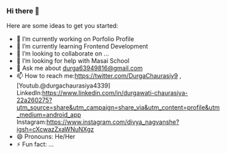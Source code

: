 ### Hi there 👋

Here are some ideas to get you started:

- 🔭 I’m currently working on  Porfolio Profile
- 🌱 I’m currently learning Frontend Development
- 👯 I’m looking to collaborate on ...
- 🤔 I’m looking for help with Masai School
- 💬 Ask me about durga63949816@gmail.com
- 📫 How to reach me:https://twitter.com/DurgaChaurasiy9 , [Youtub.@durgachaurasiya4339]
     LinkedIn:https://www.linkedin.com/in/durgawati-chaurasiya-22a260275?utm_source=share&utm_campaign=share_via&utm_content=profile&utm_medium=android_app
     Instagram:https://www.instagram.com/divya_nagvanshe?igsh=cXcwazZxaWNuNXgz
- 😄 Pronouns: He/Her
- ⚡ Fun fact: ...

